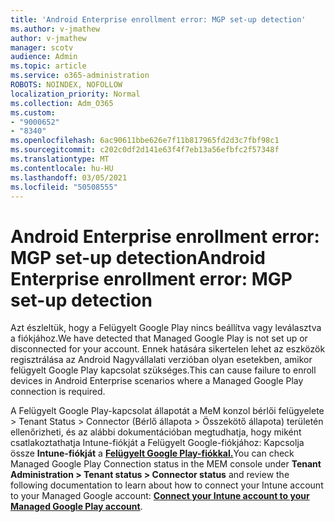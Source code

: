 ```yaml
---
title: 'Android Enterprise enrollment error: MGP set-up detection'
ms.author: v-jmathew
author: v-jmathew
manager: scotv
audience: Admin
ms.topic: article
ms.service: o365-administration
ROBOTS: NOINDEX, NOFOLLOW
localization_priority: Normal
ms.collection: Adm_O365
ms.custom:
- "9000652"
- "8340"
ms.openlocfilehash: 6ac90611bbe626e7f11b817965fd2d3c7fbf98c1
ms.sourcegitcommit: c202c0df2d141e63f4f7eb13a56efbfc2f57348f
ms.translationtype: MT
ms.contentlocale: hu-HU
ms.lasthandoff: 03/05/2021
ms.locfileid: "50508555"
---
```

# <a name="android-enterprise-enrollment-error-mgp-set-up-detection"></a><span data-ttu-id="44602-102">Android Enterprise enrollment error: MGP set-up detection</span><span class="sxs-lookup"><span data-stu-id="44602-102">Android Enterprise enrollment error: MGP set-up detection</span></span>

<span data-ttu-id="44602-103">Azt észleltük, hogy a Felügyelt Google Play nincs beállítva vagy leválasztva a fiókjához.</span><span class="sxs-lookup"><span data-stu-id="44602-103">We have detected that Managed Google Play is not set up or disconnected for your account.</span></span> <span data-ttu-id="44602-104">Ennek hatására sikertelen lehet az eszközök regisztrálása az Android Nagyvállalati verzióban olyan esetekben, amikor felügyelt Google Play kapcsolat szükséges.</span><span class="sxs-lookup"><span data-stu-id="44602-104">This can cause failure to enroll devices in Android Enterprise scenarios where a Managed Google Play connection is required.</span></span>

<span data-ttu-id="44602-105">A Felügyelt Google Play-kapcsolat állapotát a MeM konzol bérlői felügyelete > Tenant Status > Connector (Bérlő állapota > Összekötő állapota) területén ellenőrizheti, és az alábbi dokumentációban megtudhatja, hogy miként csatlakoztathatja Intune-fiókját a Felügyelt Google-fiókjához: Kapcsolja össze **Intune-fiókját** a **[Felügyelt Google Play-fiókkal.](https://docs.microsoft.com/mem/intune/enrollment/connect-intune-android-enterprise)**</span><span class="sxs-lookup"><span data-stu-id="44602-105">You can check Managed Google Play Connection status in the MEM console under **Tenant Administration > Tenant status > Connector status** and review the following documentation to learn about how to connect your Intune account to your Managed Google account: **[Connect your Intune account to your Managed Google Play account](https://docs.microsoft.com/mem/intune/enrollment/connect-intune-android-enterprise)**.</span></span>
